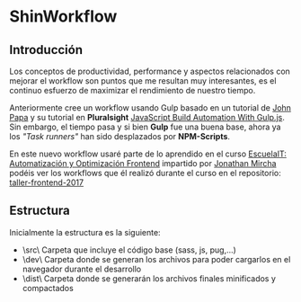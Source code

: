 ShinWorkflow
============

## Introducción
Los conceptos de productividad, performance y aspectos relacionados con mejorar el workflow son puntos que me resultan muy interesantes, es el continuo esfuerzo de maximizar el rendimiento de nuestro tiempo.  

Anteriormente cree un workflow usando Gulp basado en un tutorial de [John Papa](https://twitter.com/john_papa) y su tutorial en **Pluralsight** [JavaScript Build Automation With Gulp.js](https://www.pluralsight.com/courses/javascript-build-automation-gulpjs).  Sin embargo, el tiempo pasa y si bien **Gulp** fue una buena base, ahora ya los *"Task runners"* han sido desplazados por **NPM-Scripts**.

En este nuevo workflow usaré parte de lo aprendido en el curso [EscuelaIT: Automatización y Optimización Frontend](https://escuela.it/cursos/taller-automatizacion-optimizacion-frontend) impartido por [Jonathan Mircha](https://twitter.com/jonmircha) podéis ver los workflows que él realizó durante el curso en el repositorio: [taller-frontend-2017](https://github.com/EscuelaIt/taller-frontend-2017)

## Estructura
Inicialmente la estructura es la siguiente:
  - \src\ Carpeta que incluye el código base (sass, js, pug,...)
  - \dev\ Carpeta donde se generan los archivos para poder cargarlos en el navegador durante el desarrollo
  - \dist\ Carpeta donde se generarán los archivos finales minificados y compactados

